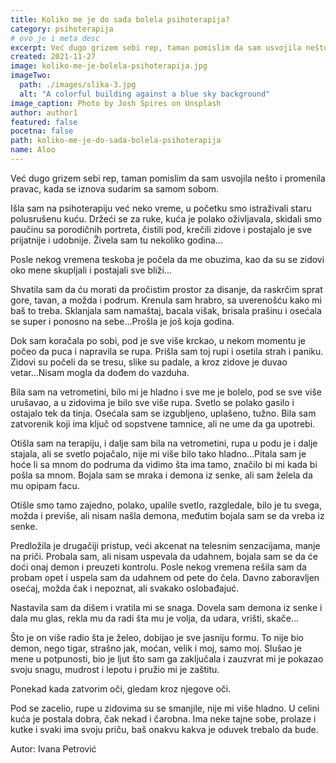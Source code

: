 ```yaml
---
title: Koliko me je do sada bolela psihoterapija?
category: psihoterapija
# ovo je i meta desc
excerpt: Već dugo grizem sebi rep, taman pomislim da sam usvojila nešto i promenila pravac, kada se iznova sudarim sa samom sobom.
created: 2021-11-27
image: koliko-me-je-bolela-psihoterapija.jpg
imageTwo:
  path: ./images/slika-3.jpg
  alt: "A colorful building against a blue sky background"
image_caption: Photo by Josh Spires on Unsplash
author: author1
featured: false
pocetna: false
path: koliko-me-je-do-sada-bolela-psihoterapija
name: Aloo
---
```


Već dugo grizem sebi rep, taman pomislim da sam usvojila nešto i promenila pravac, kada se iznova sudarim sa samom sobom.

Išla sam na psihoterapiju već neko vreme, u početku smo istraživali staru polusrušenu kuću. Držeći se za ruke, kuća je polako oživljavala, skidali smo paučinu sa porodičnih portreta, čistili pod, krečili zidove i postajalo je sve prijatnije i udobnije. Živela sam tu nekoliko godina...

Posle nekog vremena teskoba je počela da me obuzima, kao da su se zidovi oko mene skupljali i postajali sve bliži...

Shvatila sam da ću morati da pročistim prostor za disanje, da raskrčim sprat gore, tavan, a možda i podrum. Krenula sam hrabro, sa uverenošću kako mi baš to treba. Sklanjala sam namaštaj, bacala višak, brisala prašinu i osećala se super i ponosno na sebe…Prošla je još koja godina.

Dok sam koračala po sobi, pod je sve više krckao, u nekom momentu je počeo da puca i napravila se rupa. Prišla sam toj rupi i osetila strah i paniku. Zidovi su počeli da se tresu, slike su padale, a kroz zidove je duvao vetar...Nisam mogla da dođem do vazduha.

Bila sam na vetrometini, bilo mi je hladno i sve me je bolelo, pod se sve više urušavao, a u zidovima je bilo sve više rupa. Svetlo se polako gasilo i ostajalo tek da tinja. Osećala sam se izgubljeno, uplašeno, tužno. Bila sam zatvorenik koji ima ključ od sopstvene tamnice, ali ne ume da ga upotrebi.

Otišla sam na terapiju, i dalje sam bila na vetrometini, rupa u podu je i dalje stajala, ali se svetlo pojačalo, nije mi više bilo tako hladno...Pitala sam je hoće li sa mnom do podruma da vidimo šta ima tamo, značilo bi mi kada bi pošla sa mnom. Bojala sam se mraka i demona iz senke, ali sam želela da mu opipam facu.

Otišle smo tamo zajedno, polako, upalile svetlo, razgledale, bilo je tu svega, možda i previše, ali nisam našla demona, međutim bojala sam se da vreba iz senke. 

Predložila je drugačiji pristup, veći akcenat na telesnim senzacijama, manje na priči. Probala sam, ali nisam uspevala da udahnem, bojala sam se da će doći onaj demon i preuzeti kontrolu. Posle nekog vremena rešila sam da probam opet i uspela sam da udahnem od pete do čela. Davno zaboravljen osećaj, možda čak i nepoznat, ali svakako oslobađajuć.

Nastavila sam da dišem i vratila mi se snaga. Dovela sam demona iz senke i dala mu glas, rekla mu da radi šta mu je volja, da udara, vrišti, skače...

Što je on više radio šta je želeo, dobijao je sve jasniju formu. To nije bio demon, nego tigar, strašno jak, moćan, velik i moj, samo moj. Slušao je mene u potpunosti, bio je ljut što sam ga zaključala i zauzvrat mi je pokazao svoju snagu, mudrost i lepotu i pružio mi je zaštitu. 

Ponekad kada zatvorim oči, gledam kroz njegove oči.

Pod se zacelio, rupe u zidovima su se smanjile, nije mi više hladno. U celini kuća je postala dobra, čak nekad i čarobna. Ima neke tajne sobe, prolaze i kutke i svaki ima svoju priču, baš onakvu kakva je oduvek trebalo da bude.

Autor: Ivana Petrović

